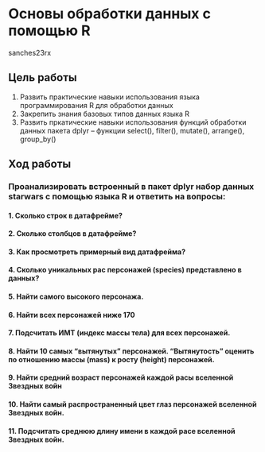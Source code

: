 Основы обработки данных с помощью R
================
sanches23rx

## Цель работы

1.  Развить практические навыки использования языка программирования R
    для обработки данных
2.  Закрепить знания базовых типов данных языка R
3.  Развить пркатические навыки использования функций обработки данных
    пакета dplyr – функции select(), filter(), mutate(), arrange(),
    group_by()

## Ход работы

### Проанализировать встроенный в пакет dplyr набор данных starwars с помощью языка R и ответить на вопросы:

#### 1. Сколько строк в датафрейме?

#### 2. Сколько столбцов в датафрейме?

#### 3. Как просмотреть примерный вид датафрейма?

#### 4. Сколько уникальных рас персонажей (species) представлено в данных?

#### 5. Найти самого высокого персонажа.

#### 6. Найти всех персонажей ниже 170

#### 7. Подсчитать ИМТ (индекс массы тела) для всех персонажей.

#### 8. Найти 10 самых “вытянутых” персонажей. “Вытянутость” оценить по отношению массы (mass) к росту (height) персонажей.

#### 9. Найти средний возраст персонажей каждой расы вселенной Звездных войн

#### 10. Найти самый распространенный цвет глаз персонажей вселенной Звездных войн.

#### 11. Подсчитать среднюю длину имени в каждой расе вселенной Звездных войн.
